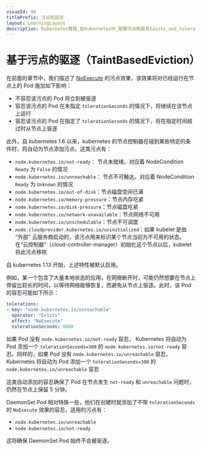 ```yaml
---
vssueId: 98
titlePrefix: 污点和容忍
layout: LearningLayout
description: Kubernetes教程_在Kubernetes中_配置污点和容忍taints_and_toleration的基于污点的驱逐
---
```


# 基于污点的驱逐（TaintBasedEviction）

在前面的章节中，我们描述了 [NoExecute](http://localhost:8080/learning/k8s-intermediate/config/taints-toleration/#%E6%B1%A1%E7%82%B9%E4%B8%8E%E5%AE%B9%E5%BF%8D%E7%9A%84%E5%8C%B9%E9%85%8D) 的污点效果，该效果将对已经运行在节点上的 Pod 施加如下影响：
* 不容忍该污点的 Pod 将立刻被驱逐
* 容忍该污点的 Pod 在未指定 `tolerationSeconds` 的情况下，将继续在该节点上运行
* 容忍该污点的 Pod 在指定了 `tolerationSeconds` 的情况下，将在指定时间超过时从节点上驱逐

此外，自 kubernetes 1.6 以来，kubernetes 的节点控制器在碰到某些特定的条件时，将自动为节点添加污点。这类污点有：
* `node.kubernetes.io/not-ready`： 节点未就绪。对应着 NodeCondition `Ready` 为 `False` 的情况
* `node.kubernetes.io/unreachable`： 节点不可触达。对应着 NodeCondition `Ready` 为 `Unknown` 的情况
* `node.kubernetes.io/out-of-disk`：节点磁盘空间已满
* `node.kubernetes.io/memory-pressure`：节点内存吃紧
* `node.kubernetes.io/disk-pressure`：节点磁盘吃紧
* `node.kubernetes.io/network-unavailable`：节点网络不可用
* `node.kubernetes.io/unschedulable`：节点不可调度
* `node.cloudprovider.kubernetes.io/uninitialized`：如果 kubelet 是由 "外部" 云服务商启动的，该污点用来标识某个节点当前为不可用的状态。在“云控制器”（cloud-controller-manager）初始化这个节点以后，kubelet将此污点移除

自 kubernetes 1.13 开始，上述特性被默认启用。

例如，某一个包含了大量本地状态的应用，在网络断开时，可能仍然想要在节点上停留比较长的时间，以等待网络能够恢复，而避免从节点上驱逐。此时，该 Pod 的容忍可能如下所示：

``` yaml
tolerations:
- key: "node.kubernetes.io/unreachable"
  operator: "Exists"
  effect: "NoExecute"
  tolerationSeconds: 6000
```

如果 Pod 没有 `node.kubernetes.io/not-ready` 容忍，
Kubernetes 将自动为 Pod 添加一个 `tolerationSeconds=300` 的 `node.kubernetes.io/not-ready` 容忍。同样的，如果 Pod 没有 `node.kubernetes.io/unreachable` 容忍，Kubernetes 将自动为 Pod 添加一个 `tolerationSeconds=300` 的 `node.kubernetes.io/unreachable` 容忍

这类自动添加的容忍确保了 Pod 在节点发生 `not-ready` 和 `unreachable` 问题时，仍然在节点上保留 5 分钟。

DaemonSet Pod 相对特殊一些，他们在创建时就添加了不带 `tolerationSeconds` 的 `NoExecute` 效果的容忍，适用的污点有：
* `node.kubernetes.io/unreachable`
* `node.kubernetes.io/not-ready`

这将确保 DaemonSet Pod 始终不会被驱逐。
